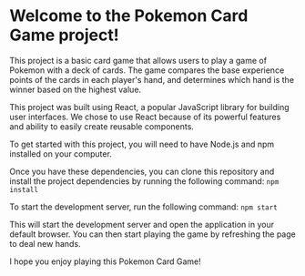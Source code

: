 # Welcome to the Pokemon Card Game project!

This project is a basic card game that allows users to play a game of Pokemon with a deck of cards. The game compares the base experience points of the cards in each player's hand, and determines which hand is the winner based on the highest value.

This project was built using React, a popular JavaScript library for building user interfaces. We chose to use React because of its powerful features and ability to easily create reusable components.

To get started with this project, you will need to have Node.js and npm installed on your computer. 

Once you have these dependencies, you can clone this repository and install the project dependencies by running the following command: `npm install`

To start the development server, run the following command: `npm start`

This will start the development server and open the application in your default browser. You can then start playing the game by refreshing the page to deal new hands.

I hope you enjoy playing this Pokemon Card Game! 
